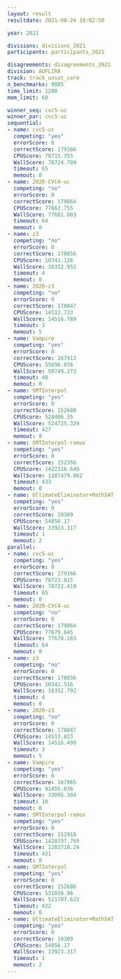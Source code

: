 ```yaml
---
layout: result
resultdate: 2021-08-24 19:02:50

year: 2021

divisions: divisions_2021
participants: participants_2021

disagreements: disagreements_2021
division: AUFLIRA
track: track_unsat_core
n_benchmarks: 9885
time_limit: 1200
mem_limit: 60

winner_seq: cvc5-uc
winner_par: cvc5-uc
sequential:
- name: cvc5-uc
  competing: "yes"
  errorScore: 0
  correctScore: 179166
  CPUScore: 78715.355
  WallScore: 78724.709
  timeout: 65
  memout: 0
- name: 2020-CVC4-uc
  competing: "no"
  errorScore: 0
  correctScore: 179064
  CPUScore: 77662.755
  WallScore: 77681.003
  timeout: 64
  memout: 0
- name: z3
  competing: "no"
  errorScore: 0
  correctScore: 178856
  CPUScore: 10341.126
  WallScore: 10352.952
  timeout: 4
  memout: 0
- name: 2020-z3
  competing: "no"
  errorScore: 0
  correctScore: 178847
  CPUScore: 14512.733
  WallScore: 14516.789
  timeout: 3
  memout: 5
- name: Vampire
  competing: "yes"
  errorScore: 0
  correctScore: 167913
  CPUScore: 55696.036
  WallScore: 50749.273
  timeout: 40
  memout: 0
- name: SMTInterpol
  competing: "yes"
  errorScore: 0
  correctScore: 152680
  CPUScore: 528406.35
  WallScore: 524725.329
  timeout: 427
  memout: 0
- name: SMTInterpol-remus
  competing: "yes"
  errorScore: 0
  correctScore: 152356
  CPUScore: 1422316.649
  WallScore: 1287479.062
  timeout: 433
  memout: 0
- name: UltimateEliminator+MathSAT
  competing: "yes"
  errorScore: 0
  correctScore: 10309
  CPUScore: 54856.17
  WallScore: 33923.317
  timeout: 1
  memout: 2
parallel:
- name: cvc5-uc
  competing: "yes"
  errorScore: 0
  correctScore: 179166
  CPUScore: 78723.815
  WallScore: 78722.419
  timeout: 65
  memout: 0
- name: 2020-CVC4-uc
  competing: "no"
  errorScore: 0
  correctScore: 179064
  CPUScore: 77679.645
  WallScore: 77678.183
  timeout: 64
  memout: 0
- name: z3
  competing: "no"
  errorScore: 0
  correctScore: 178856
  CPUScore: 10342.516
  WallScore: 10352.792
  timeout: 4
  memout: 0
- name: 2020-z3
  competing: "no"
  errorScore: 0
  correctScore: 178847
  CPUScore: 14513.823
  WallScore: 14516.499
  timeout: 3
  memout: 5
- name: Vampire
  competing: "yes"
  errorScore: 0
  correctScore: 167965
  CPUScore: 91455.036
  WallScore: 33095.304
  timeout: 10
  memout: 0
- name: SMTInterpol-remus
  competing: "yes"
  errorScore: 0
  correctScore: 152918
  CPUScore: 1428797.769
  WallScore: 1283718.24
  timeout: 421
  memout: 0
- name: SMTInterpol
  competing: "yes"
  errorScore: 0
  correctScore: 152680
  CPUScore: 531038.96
  WallScore: 521707.622
  timeout: 422
  memout: 0
- name: UltimateEliminator+MathSAT
  competing: "yes"
  errorScore: 0
  correctScore: 10309
  CPUScore: 54856.17
  WallScore: 33923.317
  timeout: 1
  memout: 2
---
```

